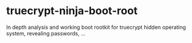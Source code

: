 # truecrypt-ninja-boot-root
In depth analysis and working boot rootkit for truecrypt hidden operating system, revealing passwords, ...
